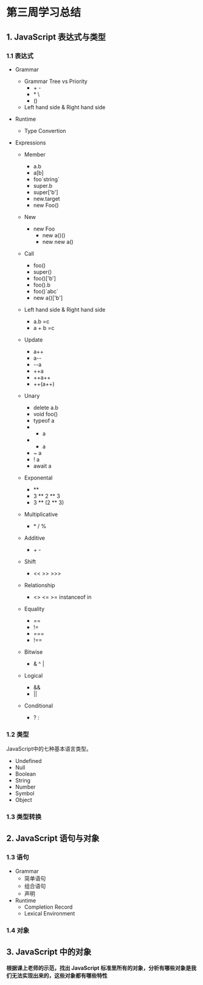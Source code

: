 # 第三周学习总结

## 1. JavaScript 表达式与类型
### 1.1 表达式
- Grammar
    - Grammar Tree vs Priority
        - \+ \- 
        - \* \\
        - ()
    - Left hand side & Right hand side
- Runtime
    - Type Convertion

- Expressions
    - Member
        - a.b
        - a[b]
        - foo\`string\`
        - super.b
        - super['b']
        - new.target
        - new Foo()
    - New
        - new Foo
            - new a()()
            - new new a()
    - Call
        - foo()
        - super()   
        - foo()['b']
        - foo().b
        - foo()\`abc\`
        - new a()['b']

    - Left hand side & Right hand side
        - a.b =c
        - a + b =c
    - Update 
        - a++
        - a--
        - --a
        - ++a
        - ++a++
        - ++(a++)

    - Unary
        - delete a.b
        - void foo()
        - typeof a
        - + a
        - - a
        - ~ a
        - ! a
        - await a

    - Exponental
        - **
        - 3 ** 2 ** 3
        - 3 ** (2 ** 3)
    - Multiplicative
        - \* / %
    - Additive
        - \+ \-
    - Shift
        - << >> >>>
    - Relationship
        - <> <= >= instanceof in
    - Equality
        - ==
        - !=
        - ===
        - !==
    - Bitwise
        - & ^ |
    - Logical
        - &&
        - || 
    - Conditional
        - ? :

### 1.2 类型
JavaScript中的七种基本语言类型。
- Undefined
- Null
- Boolean
- String
- Number
- Symbol
- Object

### 1.3 类型转换


## 2. JavaScript 语句与对象
### 1.3 语句
- Grammar
    - 简单语句
    - 组合语句
    - 声明
- Runtime
    - Completion Record
    - Lexical Environment

### 1.4 对象

## 3. JavaScript 中的对象
**根据课上老师的示范，找出 JavaScript 标准里所有的对象，分析有哪些对象是我们无法实现出来的，这些对象都有哪些特性**



